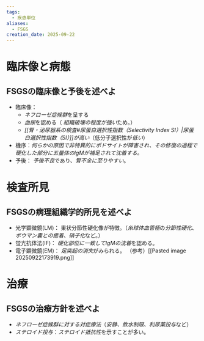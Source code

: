 ```yaml
---
tags:
  - 疾患単位
aliases:
  - FSGS
creation_date: 2025-09-22
---
```

# 臨床像と病態

## FSGSの臨床像と予後を述べよ
- 臨床像：
    - *ネフローゼ症候群*を呈する
    - *血尿*を認める（ *組織破壊の程度が強い*ため。）
    - *[[腎・泌尿器系の検査#尿蛋白選択性指数（Selectivity Index SI）|尿蛋白選択性指数（SI）]]が高い*（低分子選択性が*低い*）
- 機序：*何らかの原因で非特異的にポドサイトが障害され、その修復の過程で硬化した部分に五量体のIgMが補足されて沈着する。*
- 予後： *予後不良*であり、*腎不全に至りやすい*。

# 検査所見

## FSGSの病理組織学的所見を述べよ
- 光学顕微鏡(LM)： 巣状分節性硬化像が特徴。（*糸球体血管極*の*分節性硬化*、*ボウマン嚢との癒着*、*硝子化*など。）
- 蛍光抗体法(IF)： *硬化部位に一致してIgMの沈着*を認める。
- 電子顕微鏡(EM)： *足突起の消失*がみられる。
（参考）[[Pasted image 20250922173919.png]]
# 治療

## FSGSの治療方針を述べよ
- *ネフローゼ症候群に対する対症療法*（*安静、飲水制限、利尿薬投与*など）
- *ステロイド投与*：*ステロイド抵抗性*を示すことが多い。